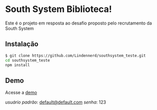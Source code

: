 # South System Biblioteca!

Este é o projeto em resposta ao desafio proposto pelo recrutamento da South System

## Instalação

```sh
$ git clone https://github.com/Lindennerd/southsystem_teste.git
cd southsystem_teste
npm install
```

## Demo

Acesse a [demo](https://southsystem-biblioteca.herokuapp.com/)

*usuário padrão*: default@default.com
*senha*: 123
